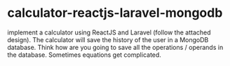 # calculator-reactjs-laravel-mongodb
implement a calculator using ReactJS and Laravel (follow the attached design). The calculator will save the history of the user in a MongoDB database. Think how are you going to save all the operations / operands in the database. Sometimes equations get complicated.
